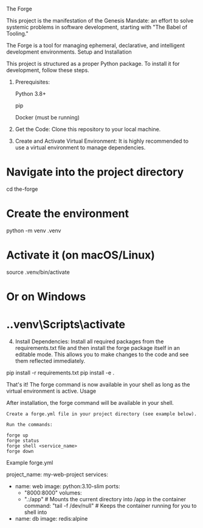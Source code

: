 The Forge

This project is the manifestation of the Genesis Mandate: an effort to solve systemic problems in software development, starting with "The Babel of Tooling."

The Forge is a tool for managing ephemeral, declarative, and intelligent development environments.
Setup and Installation

This project is structured as a proper Python package. To install it for development, follow these steps.

1. Prerequisites:

    Python 3.8+

    pip

    Docker (must be running)

2. Get the Code:
Clone this repository to your local machine.

3. Create and Activate Virtual Environment:
It is highly recommended to use a virtual environment to manage dependencies.

# Navigate into the project directory
cd the-forge 

# Create the environment
python -m venv .venv

# Activate it (on macOS/Linux)
source .venv/bin/activate

# Or on Windows
# .\.venv\Scripts\activate

4. Install Dependencies:
Install all required packages from the requirements.txt file and then install the forge package itself in an editable mode. This allows you to make changes to the code and see them reflected immediately.

pip install -r requirements.txt
pip install -e .

That's it! The forge command is now available in your shell as long as the virtual environment is active.
Usage

After installation, the forge command will be available in your shell.

    Create a forge.yml file in your project directory (see example below).

    Run the commands:

    forge up
    forge status
    forge shell <service_name>
    forge down

Example forge.yml

project_name: my-web-project
services:
  - name: web
    image: python:3.10-slim
    ports:
      - "8000:8000"
    volumes:
      - ".:/app" # Mounts the current directory into /app in the container
    command: "tail -f /dev/null" # Keeps the container running for you to shell into
  - name: db
    image: redis:alpine

